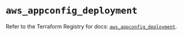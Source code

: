 # `aws_appconfig_deployment`

Refer to the Terraform Registry for docs: [`aws_appconfig_deployment`](https://registry.terraform.io/providers/hashicorp/aws/5.51.0/docs/resources/appconfig_deployment).
